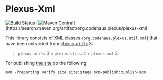 Plexus-Xml
==========

[![Build Status](https://github.com/codehaus-plexus/plexus-xml/actions/workflows/maven.yml/badge.svg)](https://github.com/codehaus-plexus/plexus-xml/actions)
[![Maven Central](https://img.shields.io/maven-central/v/org.codehaus.plexus/plexus-xml.svg?label=Maven%20Central&versionPrefix=3.)](https://search.maven.org/artifact/org.codehaus.plexus/plexus-xml)

This library consists of XML classes (`org.codehaus.plexus.util.xml`) that have been extracted from [`plexus-utils`](https://github.com/codehaus-plexus/plexus-utils/) 3:

> `plexus-utils` 3 = `plexus-utils` 4 + `plexus-xml` 3.

For publishing [the site](https://codehaus-plexus.github.io/plexus-xml/) do the following:

```
mvn -Preporting verify site site:stage scm-publish:publish-scm
```

